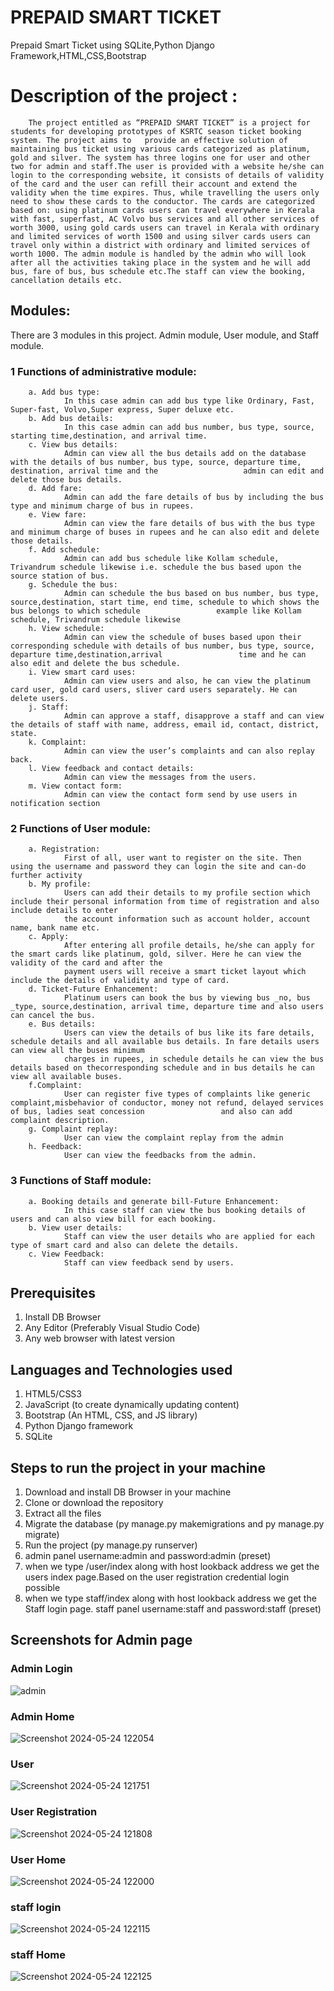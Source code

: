 # PREPAID SMART TICKET

Prepaid Smart Ticket using SQLite,Python Django Framework,HTML,CSS,Bootstrap

# Description of the project :
        The project entitled as “PREPAID SMART TICKET” is a project for students for developing prototypes of KSRTC season ticket booking system. The project aims to   provide an effective solution of maintaining bus ticket using various cards categorized as platinum, gold and silver. The system has three logins one for user and other two for admin and staff.The user is provided with a website he/she can login to the corresponding website, it consists of details of validity of the card and the user can refill their account and extend the validity when the time expires. Thus, while travelling the users only need to show these cards to the conductor. The cards are categorized based on: using platinum cards users can travel everywhere in Kerala with fast, superfast, AC Volvo bus services and all other services of worth 3000, using gold cards users can travel in Kerala with ordinary and limited services of worth 1500 and using silver cards users can travel only within a district with ordinary and limited services of worth 1000. The admin module is handled by the admin who will look after all the activities taking place in the system and he will add bus, fare of bus, bus schedule etc.The staff can view the booking, cancellation details etc.

## Modules:
There are 3 modules in this project. Admin module, User module, and Staff module.
### 1 Functions of administrative module:
        a. Add bus type:
                In this case admin can add bus type like Ordinary, Fast, Super-fast, Volvo,Super express, Super deluxe etc.
        b. Add bus details:
                In this case admin can add bus number, bus type, source, starting time,destination, and arrival time.
        c. View bus details:
                Admin can view all the bus details add on the database with the details of bus number, bus type, source, departure time, destination, arrival time and the                   admin can edit and delete those bus details.
        d. Add fare:
                Admin can add the fare details of bus by including the bus type and minimum charge of bus in rupees.
        e. View fare:
                Admin can view the fare details of bus with the bus type and minimum charge of buses in rupees and he can also edit and delete those details.
        f. Add schedule:
                Admin can add bus schedule like Kollam schedule, Trivandrum schedule likewise i.e. schedule the bus based upon the source station of bus.
        g. Schedule the bus:
                Admin can schedule the bus based on bus number, bus type, source,destination, start time, end time, schedule to which shows the bus belongs to which schedule                 example like Kollam schedule, Trivandrum schedule likewise
        h. View schedule:
                Admin can view the schedule of buses based upon their corresponding schedule with details of bus number, bus type, source, departure time,destination,arrival                 time and he can also edit and delete the bus schedule.
        i. View smart card uses:
                Admin can view users and also, he can view the platinum card user, gold card users, sliver card users separately. He can delete users.
        j. Staff:
                Admin can approve a staff, disapprove a staff and can view the details of staff with name, address, email id, contact, district, state.
        k. Complaint:
                Admin can view the user’s complaints and can also replay back.
        l. View feedback and contact details:
                Admin can view the messages from the users.
        m. View contact form:
                Admin can view the contact form send by use users in notification section
### 2 Functions of User module:
        a. Registration:
                First of all, user want to register on the site. Then using the username and password they can login the site and can-do further activity
        b. My profile:
                Users can add their details to my profile section which include their personal information from time of registration and also include details to enter
                the account information such as account holder, account name, bank name etc.
        c. Apply:
                After entering all profile details, he/she can apply for the smart cards like platinum, gold, silver. Here he can view the validity of the card and after the
                payment users will receive a smart ticket layout which include the details of validity and type of card.
        d. Ticket-Future Enhancement:
                Platinum users can book the bus by viewing bus _no, bus _type, source,destination, arrival time, departure time and also users can cancel the bus.
        e. Bus details:
                Users can view the details of bus like its fare details, schedule details and all available bus details. In fare details users can view all the buses minimum
                charges in rupees, in schedule details he can view the bus details based on thecorresponding schedule and in bus details he can view all available buses.
        f.Complaint:
                User can register five types of complaints like generic complaint,misbehavior of conductor, money not refund, delayed services of bus, ladies seat concession                 and also can add complaint description.
        g. Complaint replay:
                User can view the complaint replay from the admin
        h. Feedback:
                User can view the feedbacks from the admin.

### 3 Functions of Staff module:
        a. Booking details and generate bill-Future Enhancement:
                In this case staff can view the bus booking details of users and can also view bill for each booking.
        b. View user details:
                Staff can view the user details who are applied for each type of smart card and also can delete the details.
        c. View Feedback:
                Staff can view feedback send by users.
                
## Prerequisites
1. Install DB Browser
2. Any Editor (Preferably Visual Studio Code)
3. Any web browser with latest version
   
## Languages and Technologies used
1. HTML5/CSS3
2. JavaScript (to create dynamically updating content)
3. Bootstrap (An HTML, CSS, and JS library)
4. Python Django framework
5. SQLite

## Steps to run the project in your machine
1. Download and install DB Browser in your machine
2. Clone or download the repository
3. Extract all the files
4. Migrate the database (py manage.py makemigrations and py manage.py migrate)
5. Run the project (py manage.py runserver)
6. admin panel username:admin and password:admin (preset)
7. when we type /user/index along with host lookback address we get the users index page.Based on the user registration credential login possible
8. when we type staff/index along with host lookback address we get the Staff login page. staff panel username:staff and password:staff (preset)

## Screenshots for Admin page 

### Admin Login 
![admin](https://github.com/pujajp993/Prepaid_Smart_Ticket/assets/168622875/0b24010a-abd7-41bd-ba7b-456d17666735)

### Admin Home 
![Screenshot 2024-05-24 122054](https://github.com/pujajp993/Prepaid_Smart_Ticket/assets/168622875/27c84381-54f2-4d65-8b81-b06235edd32c)

### User 
![Screenshot 2024-05-24 121751](https://github.com/pujajp993/Prepaid_Smart_Ticket/assets/168622875/43ec68b7-3bb5-4322-a12c-845adb0923d7)

### User Registration
![Screenshot 2024-05-24 121808](https://github.com/pujajp993/Prepaid_Smart_Ticket/assets/168622875/d09fe46d-5ca0-4a45-83dc-6158eb2e0f3b)

### User Home
![Screenshot 2024-05-24 122000](https://github.com/pujajp993/Prepaid_Smart_Ticket/assets/168622875/bbe93510-4426-41be-8f4f-2eebd6092e72)

### staff login
![Screenshot 2024-05-24 122115](https://github.com/pujajp993/Prepaid_Smart_Ticket/assets/168622875/35831772-0529-44d3-802f-25b00d62937c)

### staff Home
![Screenshot 2024-05-24 122125](https://github.com/pujajp993/Prepaid_Smart_Ticket/assets/168622875/eb763632-4e5d-4577-8772-5c39fcf0205d)




